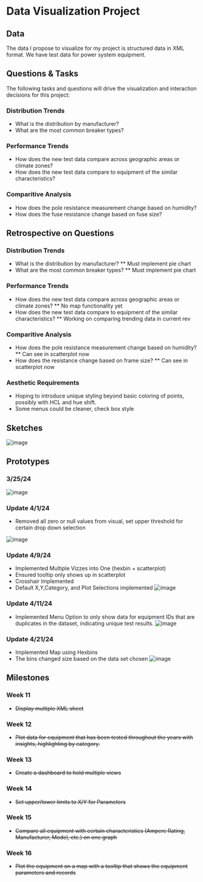 # Data Visualization Project

## Data

The data I propose to visualize for my project is structured data in XML format. We have test data for power system equipment.

## Questions & Tasks

The following tasks and questions will drive the visualization and interaction decisions for this project:

  ### Distribution Trends
  * What is the distribution by manufacturer?
  * What are the most common breaker types?
  
  ### Performance Trends
  
  * How does the new test data compare across geographic areas or climate zones?
  * How does the new test data compare to equipment of the similar characteristics?

  ### Comparitive Analysis
  * How does the pole resistance measurement change based on humidity?
  * How does the fuse resistance change based on fuse size?

## Retrospective on Questions
  ### Distribution Trends
  * What is the distribution by manufacturer?
  ** Must implement pie chart
  * What are the most common breaker types?
  ** Must implement pie chart
  
  ### Performance Trends
  * How does the new test data compare across geographic areas or climate zones?
  ** No map functionality yet
  * How does the new test data compare to equipment of the similar characteristics?
  ** Working on comparing trending data in current rev 

  ### Comparitive Analysis
  * How does the pole resistance measurement change based on humidity?
  ** Can see in scatterplot now
  * How does the resistance change based on frame size?
  ** Can see in scatterplot now
    
  ### Aesthetic Requirements
  * Hoping to introduce unique styling beyond basic coloring of points, possibly with HCL and hue shift.
  * Some menus could be cleaner, check box style

## Sketches
![image](https://github.com/Sanspareil-III/dataviz-project-template-proposal/assets/124217150/8c947169-bac6-48fb-85a9-4c7a535ab3e7)

## Prototypes
  ### 3/25/24
  ![image](https://github.com/Sanspareil-III/dataviz-project-template-proposal/assets/124217150/f2183f3d-0863-404b-b943-25d35012aedb)
  
  ### Update 4/1/24
  * Removed all zero or null values from visual, set upper threshold for certain drop down selection
  
  ![image](https://github.com/Sanspareil-III/dataviz-project-template-proposal/assets/124217150/c4523f9e-f61c-46b6-8d49-134f61659314)
  
  ### Update 4/9/24
  * Implemented Multiple Vizzes into One (hexbin + scatterplot)
  * Ensured tooltip only shows up in scatterplot
  * Crosshair Implemented
  * Default X,Y,Category, and Plot Selections implemented
  ![image](https://github.com/Sanspareil-III/dataviz-project-template-proposal/assets/124217150/34b5d8d8-882e-48bf-8de6-f3c7121df4a3)

  ### Update 4/11/24
  * Implemented Menu Option to only show data for equipment IDs that are duplicates in the dataset, indicating unique test results.
  ![image](https://github.com/Sanspareil-III/dataviz-project-template-proposal/assets/124217150/275122c7-fd23-4677-a5a8-12de1f25cfc1)

 ### Update 4/21/24
 * Implemented Map using Hexbins
 * The bins changed size based on the data set chosen
  ![image](https://github.com/Sanspareil-III/dataviz-project-template-proposal/assets/124217150/769336ed-0e68-4ccd-a4c5-3a5fd6c26b65)


## Milestones

### Week 11 ###
* ~~Display multiple XML sheet~~
### Week 12 ###
* ~~Plot data for equipment that has been tested throughout the years with insights, highlighting by category.~~
### Week 13 ###
* ~~Create a dashboard to hold multiple views~~
### Week 14 ###
* ~~Set upper/lower limits to X/Y for Parameters~~
### Week 15 ###
* ~~Compare all equipment with certain characteristics (Ampere Rating, Manufacturer, Model, etc.) on one graph~~
### Week 16 ###
* ~~Plot the equipment on a map with a tooltip that shows the equipment parameters and records~~



